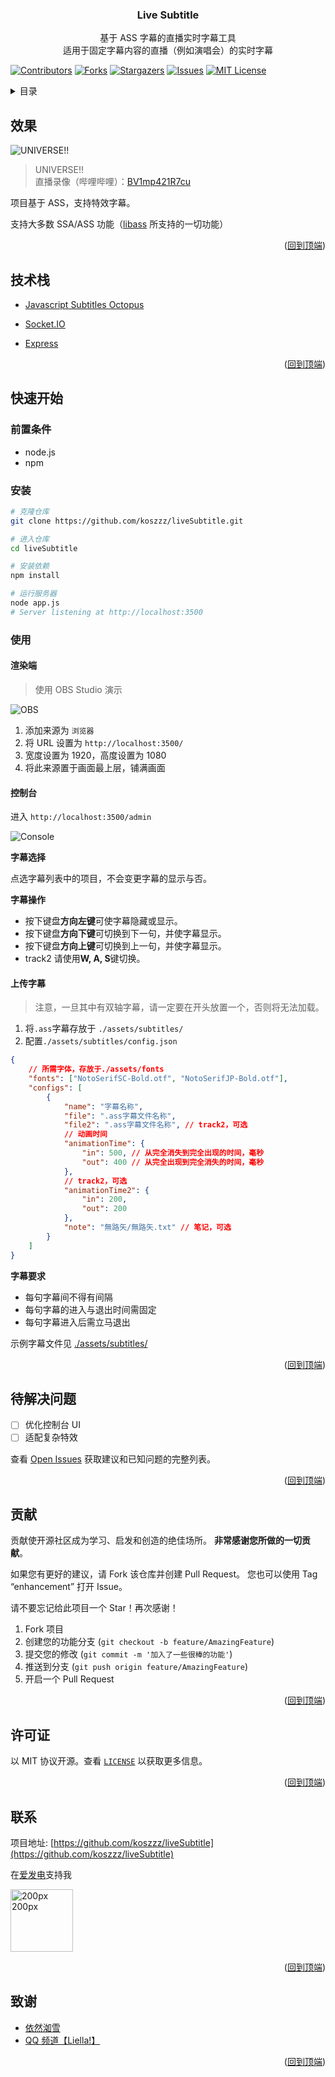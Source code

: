 <a name="readme-top"></a>

<div align="center">
<h3 align="center">Live Subtitle</h3>
  <p align="center">
    基于 ASS 字幕的直播实时字幕工具
    <br />
    适用于固定字幕内容的直播（例如演唱会）的实时字幕
  </p>
</div>

[![Contributors][contributors-shield]][contributors-url]
[![Forks][forks-shield]][forks-url]
[![Stargazers][stars-shield]][stars-url]
[![Issues][issues-shield]][issues-url]
[![MIT License][license-shield]][license-url]

<!-- TABLE OF CONTENTS -->
<details>
  <summary>目录</summary>
  <ol>
    <li>
      <a href="#效果">效果</a>
    </li>
    <li>
        <a href="#技术栈">技术栈</a>
    </li>
    <li>
      <a href="#快速开始">快速开始</a>
      <ul>
        <li><a href="#前置条件">前置条件</a></li>
        <li>
            <a href="#安装">安装</a>
        </li>
        <li>
            <a href="#使用">使用</a>
            <ul>
              <li><a href="#渲染端">渲染端</a></li>
              <li><a href="#控制台">控制台</a></li>
              <li><a href="#上传字幕">上传字幕</a></li>
            </ul>
        </li>
      </ul>
    </li>
    <li><a href="#待解决问题">待解决问题</a></li>
    <li><a href="#贡献">贡献</a></li>
    <li><a href="#许可证">许可证</a></li>
    <li><a href="#联系">联系</a></li>
    <li><a href="#致谢">致谢</a></li>
  </ol>
</details>

<!-- 效果 -->

## 效果

![UNIVERSE!!](docMedia/UNIVERSE!!.gif)

> UNIVERSE!!<br>直播录像（哔哩哔哩）：[BV1mp421R7cu](https://www.bilibili.com/video/BV1mp421R7cu/)

项目基于 ASS，支持特效字幕。

支持大多数 SSA/ASS 功能（[libass](https://github.com/libass/libass) 所支持的一切功能）

<p align="right">(<a href="#readme-top">回到顶端</a>)</p>

## 技术栈

-   [Javascript Subtitles Octopus](https://github.com/libass/JavascriptSubtitlesOctopus)

-   [Socket.IO](https://socket.io/)

-   [Express](https://expressjs.com/)

<p align="right">(<a href="#readme-top">回到顶端</a>)</p>

<!-- GETTING STARTED -->

## 快速开始

### 前置条件

-   node.js
-   npm

### 安装

```sh
# 克隆仓库
git clone https://github.com/koszzz/liveSubtitle.git

# 进入仓库
cd liveSubtitle

# 安装依赖
npm install

# 运行服务器
node app.js
# Server listening at http://localhost:3500
```

### 使用

#### 渲染端

> 使用 OBS Studio 演示

![OBS](docMedia/obs.png)

1. 添加来源为 `浏览器`
2. 将 URL 设置为 `http://localhost:3500/`
3. 宽度设置为 1920，高度设置为 1080
4. 将此来源置于画面最上层，铺满画面

#### 控制台

进入 `http://localhost:3500/admin`

![Console](docMedia/console.png)

**字幕选择**

点选字幕列表中的项目，不会变更字幕的显示与否。

**字幕操作**

-   按下键盘**方向左键**可使字幕隐藏或显示。
-   按下键盘**方向下键**可切换到下一句，并使字幕显示。
-   按下键盘**方向上键**可切换到上一句，并使字幕显示。
-   track2 请使用**W, A, S**键切换。

#### 上传字幕

> 注意，一旦其中有双轴字幕，请一定要在开头放置一个，否则将无法加载。

1. 将`.ass`字幕存放于 `./assets/subtitles/`
2. 配置`./assets/subtitles/config.json`

```json
{
    // 所需字体，存放于./assets/fonts
    "fonts": ["NotoSerifSC-Bold.otf", "NotoSerifJP-Bold.otf"],
    "configs": [
        {
            "name": "字幕名称",
            "file": ".ass字幕文件名称",
            "file2": ".ass字幕文件名称", // track2，可选
            // 动画时间
            "animationTime": {
                "in": 500, // 从完全消失到完全出现的时间，毫秒
                "out": 400 // 从完全出现到完全消失的时间，毫秒
            },
            // track2，可选
            "animationTime2": {
                "in": 200,
                "out": 200
            },
            "note": "無路矢/無路矢.txt" // 笔记，可选
        }
    ]
}
```

**字幕要求**

-   每句字幕间不得有间隔
-   每句字幕的进入与退出时间需固定
-   每句字幕进入后需立马退出

示例字幕文件见 [./assets/subtitles/](https://github.com/koszzz/liveSubtitle/tree/main/assets/subtitles)

<p align="right">(<a href="#readme-top">回到顶端</a>)</p>

<!-- ROADMAP -->

## 待解决问题

-   [ ] 优化控制台 UI
-   [ ] 适配复杂特效

查看 [Open Issues](https://github.com/koszzz/liveSubtitle/issues) 获取建议和已知问题的完整列表。

<p align="right">(<a href="#readme-top">回到顶端</a>)</p>

<!-- CONTRIBUTING -->

## 贡献

贡献使开源社区成为学习、启发和创造的绝佳场所。 **非常感谢您所做的一切贡献**。

如果您有更好的建议，请 Fork 该仓库并创建 Pull Request。 您也可以使用 Tag “enhancement” 打开 Issue。

请不要忘记给此项目一个 Star！再次感谢！

1. Fork 项目
2. 创建您的功能分支 (`git checkout -b feature/AmazingFeature`)
3. 提交您的修改 (`git commit -m '加入了一些很棒的功能'`)
4. 推送到分支 (`git push origin feature/AmazingFeature`)
5. 开启一个 Pull Request

<p align="right">(<a href="#readme-top">回到顶端</a>)</p>

<!-- LICENSE -->

## 许可证

以 MIT 协议开源。查看 [`LICENSE`](LICENSE) 以获取更多信息。

<p align="right">(<a href="#readme-top">回到顶端</a>)</p>

<!-- CONTACT -->

## 联系

项目地址: [https://github.com/koszzz/liveSubtitle](https://github.com/koszzz/liveSubtitle)

在[爱发电](https://afdian.net/a/kyruui)支持我

<a href="https://afdian.net/a/kyruui"><img title="" src="https://pic1.afdiancdn.com/static/img/welcome/button-sponsorme.png" alt="200px 200px" width="100"></a>

<p align="right">(<a href="#readme-top">回到顶端</a>)</p>

<!-- ACKNOWLEDGMENTS -->

## 致谢

-   [依然洳雪](https://space.bilibili.com/13184888)
-   [QQ 频道【Liella!】](https://pd.qq.com/s/7nucz4r4z)

<p align="right">(<a href="#readme-top">回到顶端</a>)</p>

<!-- MARKDOWN LINKS & IMAGES -->
<!-- https://www.markdownguide.org/basic-syntax/#reference-style-links -->

[contributors-shield]: https://img.shields.io/github/contributors/koszzz/liveSubtitle.svg?style=for-the-badge
[contributors-url]: https://github.com/koszzz/liveSubtitle/graphs/contributors
[forks-shield]: https://img.shields.io/github/forks/koszzz/liveSubtitle.svg?style=for-the-badge
[forks-url]: https://github.com/koszzz/liveSubtitle/network/members
[stars-shield]: https://img.shields.io/github/stars/koszzz/liveSubtitle.svg?style=for-the-badge
[stars-url]: https://github.com/koszzz/liveSubtitle/stargazers
[issues-shield]: https://img.shields.io/github/issues/koszzz/liveSubtitle.svg?style=for-the-badge
[issues-url]: https://github.com/koszzz/liveSubtitle/issues
[license-shield]: https://img.shields.io/github/license/koszzz/liveSubtitle.svg?style=for-the-badge
[license-url]: https://github.com/koszzz/liveSubtitle/blob/master/LICENSE
